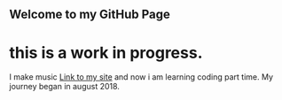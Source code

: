 ## Welcome to my GitHub Page
 
# this is a work in progress.

I make music [Link to my site](https://endriulisbeatz.com/) and now i am learning coding part time. 
My journey began in august 2018.

 













 